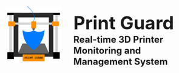 <img src="PrintGuardLogo.png" alt="Image Description" align="left" width="150" height="auto" style="margin-right: 30px">

<b><font size=20> Print Guard<br> </font>
<font size=5> Real-time 3D Printer Monitoring and Management System </font></b>